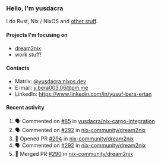 ### Hello, I'm yusdacra

I do Rust, Nix / NixOS and [other stuff](https://gaze.systems/).

#### Projects I'm focusing on

- [dream2nix](https://github.com/nix-community/dream2nix)
- work stuff!

#### Contacts

- Matrix: [@yusdacra:nixos.dev](https://matrix.to/#/@yusdacra:nixos.dev)
- E-mail: y.bera003.06@pm.me
- LinkedIn: https://www.linkedin.com/in/yusuf-bera-ertan

#### Recent activity

<!--START_SECTION:activity-->
1. 🗣 Commented on [#85](https://github.com/yusdacra/nix-cargo-integration/issues/85) in [yusdacra/nix-cargo-integration](https://github.com/yusdacra/nix-cargo-integration)
2. 🗣 Commented on [#292](https://github.com/nix-community/dream2nix/issues/292) in [nix-community/dream2nix](https://github.com/nix-community/dream2nix)
3. 💪 Opened PR [#294](https://github.com/nix-community/dream2nix/pull/294) in [nix-community/dream2nix](https://github.com/nix-community/dream2nix)
4. 🗣 Commented on [#292](https://github.com/nix-community/dream2nix/issues/292) in [nix-community/dream2nix](https://github.com/nix-community/dream2nix)
5. 🎉 Merged PR [#290](https://github.com/nix-community/dream2nix/pull/290) in [nix-community/dream2nix](https://github.com/nix-community/dream2nix)
<!--END_SECTION:activity-->
